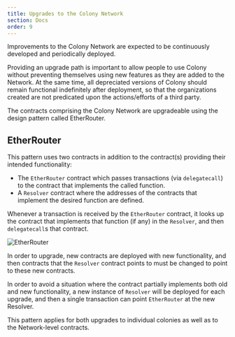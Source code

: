 ```yaml
---
title: Upgrades to the Colony Network
section: Docs
order: 9
---
```


Improvements to the Colony Network are expected to be continuously developed and periodically deployed.

Providing an upgrade path is important to allow people to use Colony without preventing themselves using new features as they are added to the Network. At the same time, all depreciated versions of Colony should remain functional indefinitely after deployment, so that the organizations created are not predicated upon the actions/efforts of a third party.

The contracts comprising the Colony Network are upgradeable using the design pattern called EtherRouter.

## EtherRouter
This pattern uses two contracts in addition to the contract(s) providing their intended functionality:

* The `EtherRouter` contract which passes transactions (via `delegatecall`) to the contract that implements the called function.
* A `Resolver` contract where the addresses of the contracts that implement the desired function are defined.

Whenever a transaction is received by the `EtherRouter` contract, it looks up the contract that implements that function (if any) in the `Resolver`, and then `delegatecall`s that contract.

![EtherRouter](https://raw.githubusercontent.com/JoinColony/colonyNetwork/develop/docs/img/EtherRouter.svg?sanitize=true)

In order to upgrade, new contracts are deployed with new functionality, and then contracts that the `Resolver` contract points to must be changed to point to these new contracts.

In order to avoid a situation where the contract partially implements both old and new functionality, a new instance of `Resolver` will be deployed for each upgrade, and then a single transaction can point `EtherRouter` at the new Resolver.

This pattern applies for both upgrades to individual colonies as well as to the Network-level contracts.

